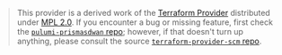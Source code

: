 > This provider is a derived work of the [Terraform Provider](https://github.com/PaloAltoNetworks/terraform-provider-scm)
> distributed under [MPL 2.0](https://www.mozilla.org/en-US/MPL/2.0/). If you encounter a bug or missing feature,
> first check the [`pulumi-prismasdwan` repo](https://github.com/paloaltonetworks/pulumi-prismasdwan/issues); however, if that doesn't turn up anything,
> please consult the source [`terraform-provider-scm` repo](https://github.com/PaloAltoNetworks/terraform-provider-scm/issues).
